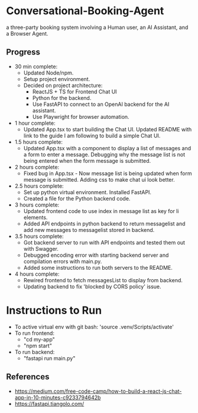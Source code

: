 # Conversational-Booking-Agent
 a three-party booking system involving a Human user, an AI Assistant, and a Browser Agent. 

## Progress
* 30 min complete:
    * Updated Node/npm.
    * Setup project environment.
    * Decided on project architecture:
        * ReactJS + TS for Frontend Chat UI
        * Python for the backend. 
        * Use FastAPI to connect to an OpenAI backend for the AI assistant.
        * Use Playwright for browser automation.  
* 1 hour complete:
    * Updated App.tsx to start building the Chat UI. Updated README with link to the guide I am following to build a simple Chat UI.
* 1.5 hours complete:
    * Updated App.tsx with a component to display a list of messages and a form to enter a message. Debugging why the message list is not being entered when the form message is submitted.
* 2 hours complete:
    * Fixed bug in App.tsx - Now message list is being updated when form message is submitted. Adding css to make chat ui look better.
* 2.5 hours complete:
    * Set up python virtual environment. Installed FastAPI. 
    * Created a file for the Python backend code.
* 3 hours complete:
    * Updated frontend code to use index in message list as key for li elements.
    * Added API endpoints in python backend to return messagelist and add new messages to messagelist stored in backend.
* 3.5 hours complete:
    * Got backend server to run with API endpoints and tested them out with Swagger.
    * Debugged encoding error with starting backend server and compilation errors with main.py.
    * Added some instructions to run both servers to the README.
* 4 hours complete:
    * Rewired frontend to fetch messagesList to display from backend.
    * Updating backend to fix 'blocked by CORS policy' issue.

# Instructions to Run
* To active virtual env with git bash: 'source .venv/Scripts/activate'
* To run frontend:
    * "cd my-app"
    * "npm start"
* To run backend:
    * "fastapi run main.py"

## References
* https://medium.com/free-code-camp/how-to-build-a-react-js-chat-app-in-10-minutes-c9233794642b
* https://fastapi.tiangolo.com/

